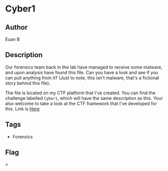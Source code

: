 # Cyber1

## Author
Euan B

## Description
Our forensics team back in the lab have managed to receive some malware, and upon analysis have found this file. Can you have a look and see if you can pull anything from it? (Just to note, this isn't malware, that's a fictional story behind this file).

The file is located on my CTF platform that I've created. You can find the challenge labelled `Cyber1`, which will have the same description as this.
Your also welcome to take a look at the CTF framework that I've developed for this. Link is [Here](http://3.8.170.149:8080)

## Tags
- Forensics

## Flag
\>
